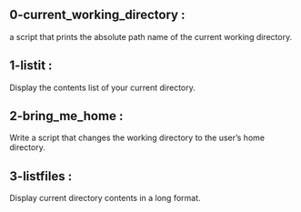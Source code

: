 ## 0-current_working_directory :
a script that prints the absolute path name of the current working directory.
## 1-listit :
Display the contents list of your current directory.
## 2-bring_me_home :
Write a script that changes the working directory to the user’s home directory.
## 3-listfiles :
Display current directory contents in a long format.

